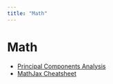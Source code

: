 ```yaml
---
title: "Math"
---
```


# Math

- [Principal Components Analysis](./pca.md)
- [MathJax Cheatsheet](./mathjax.md)
